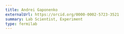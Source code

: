 ```yaml
---
title: Andrei Gaponenko
externalUrl: https://orcid.org/0000-0002-5723-3521
summary: Lab Scientist, Experiment
type: fermilab
---
```

